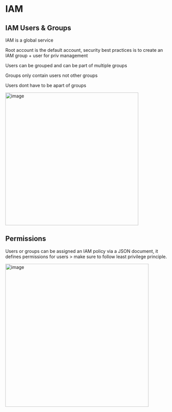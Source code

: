 # IAM

## IAM Users & Groups

IAM is a global service

Root account is the default account, security best practices is to create an IAM group + user for priv management

Users can be grouped and can be part of multiple groups

Groups only contain users not other groups

Users dont have to be apart of groups

<img width="414" alt="image" src="https://github.com/UpheldSmile/Virtual-Network/assets/49825639/6ad31eb7-8d51-4745-b79e-8a7fe898bb5f">


## Permissions

Users or groups can be assigned an IAM policy via a JSON document, it defines permissions for users > make sure to follow least privilege principle.

<img width="446" alt="image" src="https://github.com/UpheldSmile/Virtual-Network/assets/49825639/936d2a8f-7c40-45dd-970d-183b2ff94ca3">
